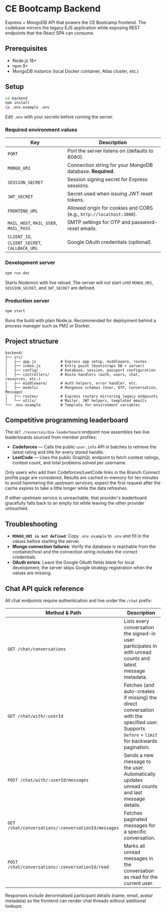 # CE Bootcamp Backend

Express + MongoDB API that powers the CE Bootcamp frontend. The codebase mirrors the legacy EJS application while exposing REST endpoints that the React SPA can consume.

## Prerequisites

- Node.js 18+
- npm 9+
- MongoDB instance (local Docker container, Atlas cluster, etc.)

## Setup

```bash
cd backend
npm install
cp .env.example .env
```

Edit `.env` with your secrets before running the server.

### Required environment values

| Key | Description |
|-----|-------------|
| `PORT` | Port the server listens on (defaults to 8080). |
| `MONGO_URI` | Connection string for your MongoDB database. **Required**. |
| `SESSION_SECRET` | Session signing secret for Express sessions. |
| `JWT_SECRET` | Secret used when issuing JWT reset tokens. |
| `FRONTEND_URL` | Allowed origin for cookies and CORS (e.g., `http://localhost:3000`). |
| `MAIL_HOST`, `MAIL_USER`, `MAIL_PASS` | SMTP settings for OTP and password-reset emails. |
| `CLIENT_ID`, `CLIENT_SECRET`, `CALLBACK_URL` | Google OAuth credentials (optional). |

### Development server

```bash
npm run dev
```

Starts Nodemon with live reload. The server will not start until `MONGO_URI`, `SESSION_SECRET`, and `JWT_SECRET` are defined.

### Production server

```bash
npm start
```

Runs the build with plain Node.js. Recommended for deployment behind a process manager such as PM2 or Docker.

## Project structure

```text
backend/
├── src/
│   ├── app.js           # Express app setup, middleware, routes
│   ├── index.js         # Entry point (bootstraps DB + server)
│   ├── config/          # Database, session, passport configuration
│   ├── controllers/     # Route handlers (auth, users, chat, resources, etc.)
│   ├── middleware/      # Auth helpers, error handler, etc.
│   ├── models/          # Mongoose schemas (User, OTP, Conversation, Message)
│   ├── routes/          # Express routers mirroring legacy endpoints
│   └── utils/           # Mailer, JWT helpers, templated emails
└── .env.example         # Template for environment variables
```

## Competitive programming leaderboard

The `GET /resources/dsa-leaderboard` endpoint now assembles two live leaderboards sourced from member profiles:

- **Codeforces** — Calls the public `user.info` API in batches to retrieve the latest rating and title for every stored handle.
- **LeetCode** — Uses the public GraphQL endpoint to fetch contest ratings, contest count, and total problems solved per username.

Only users who add their Codeforces/LeetCode links in the Branch Connect profile page are considered. Results are cached in-memory for ten minutes to avoid hammering the upstream services; expect the first request after the cache expires to take a little longer while the data refreshes.

If either upstream service is unreachable, that provider's leaderboard gracefully falls back to an empty list while leaving the other provider untouched.

## Troubleshooting

- **`MONGO_URI is not defined`**: Copy `.env.example` to `.env` and fill in the values before starting the server.
- **Mongo connection failures**: Verify the database is reachable from the container/host and the connection string includes the correct credentials.
- **OAuth errors**: Leave the Google OAuth fields blank for local development; the server skips Google strategy registration when the values are missing.

## Chat API quick reference

All chat endpoints require authentication and live under the `/chat` prefix:

| Method & Path | Description |
|---------------|-------------|
| `GET /chat/conversations` | Lists every conversation the signed-in user participates in with unread counts and latest message metadata. |
| `GET /chat/with/:userId` | Fetches (and auto-creates if missing) the direct conversation with the specified user. Supports `before` + `limit` for backwards pagination. |
| `POST /chat/with/:userId/messages` | Sends a new message to the user. Automatically updates unread counts and last message details. |
| `GET /chat/conversations/:conversationId/messages` | Fetches paginated messages for a specific conversation. |
| `POST /chat/conversations/:conversationId/read` | Marks all unread messages in the conversation as read for the current user. |

Responses include denormalised participant details (name, email, avatar metadata) so the frontend can render chat threads without additional lookups.
